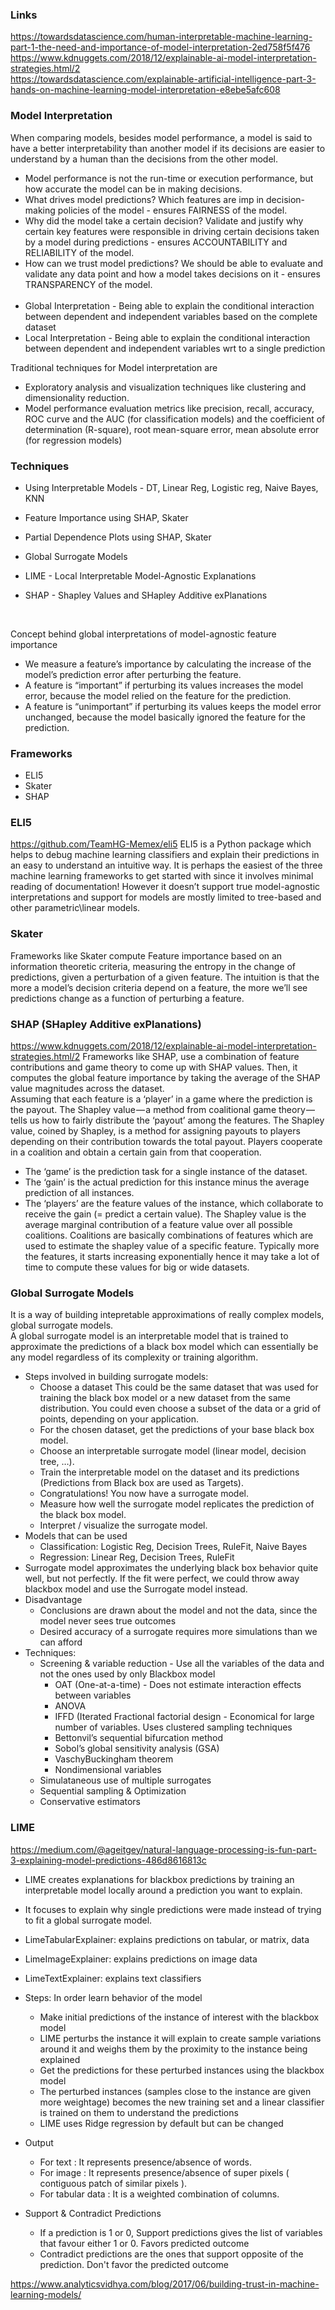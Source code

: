 ### Links
https://towardsdatascience.com/human-interpretable-machine-learning-part-1-the-need-and-importance-of-model-interpretation-2ed758f5f476  <br/>
https://www.kdnuggets.com/2018/12/explainable-ai-model-interpretation-strategies.html/2  <br/>
https://towardsdatascience.com/explainable-artificial-intelligence-part-3-hands-on-machine-learning-model-interpretation-e8ebe5afc608  <br/>

### Model Interpretation
When comparing models, besides model performance, a model is said to have a better interpretability than another model if its decisions are easier to understand by a human than the decisions from the other model.  <br/>
* Model performance is not the run-time or execution performance, but how accurate the model can be in making decisions.
* What drives model predictions? Which features are imp in decision-making policies of the model - ensures FAIRNESS of the model.
* Why did the model take a certain decision? Validate and justify why certain key features were responsible in driving certain decisions taken by a model during predictions - ensures ACCOUNTABILITY and RELIABILITY of the model.
* How can we trust model predictions? We should be able to evaluate and validate any data point and how a model takes decisions on it - ensures TRANSPARENCY of the model.
  <br/>
  <br/>
* Global Interpretation - Being able to explain the conditional interaction between dependent and independent variables based on the complete dataset
* Local Interpretation - Being able to explain the conditional interaction between dependent and independent variables wrt to a single prediction

Traditional techniques for Model interpretation are 
* Exploratory analysis and visualization techniques like clustering and dimensionality reduction.
* Model performance evaluation metrics like precision, recall, accuracy, ROC curve and the AUC (for classification models) and the coefficient of determination (R-square), root mean-square error, mean absolute error (for regression models)


### Techniques
* Using Interpretable Models - DT, Linear Reg, Logistic reg, Naive Bayes, KNN
* Feature Importance using SHAP, Skater
* Partial Dependence Plots using SHAP, Skater
* Global Surrogate Models
* LIME - Local Interpretable Model-Agnostic Explanations
* SHAP - Shapley Values and SHapley Additive exPlanations

  <br/>
Concept behind global interpretations of model-agnostic feature importance
* We measure a feature’s importance by calculating the increase of the model’s prediction error after perturbing the feature.
* A feature is “important” if perturbing its values increases the model error, because the model relied on the feature for the prediction.
* A feature is “unimportant” if perturbing its values keeps the model error unchanged, because the model basically ignored the feature for the prediction.

### Frameworks
* ELI5
* Skater
* SHAP

### ELI5
https://github.com/TeamHG-Memex/eli5
ELI5 is a Python package which helps to debug machine learning classifiers and explain their predictions in an easy to understand an intuitive way. It is perhaps the easiest of the three machine learning frameworks to get started with since it involves minimal reading of documentation! However it doesn’t support true model-agnostic interpretations and support for models are mostly limited to tree-based and other parametric\linear models.


### Skater
Frameworks like Skater compute Feature importance based on an information theoretic criteria, measuring the entropy in the change of predictions, given a perturbation of a given feature. The intuition is that the more a model’s decision criteria depend on a feature, the more we’ll see predictions change as a function of perturbing a feature. 

### SHAP (SHapley Additive exPlanations) 
https://www.kdnuggets.com/2018/12/explainable-ai-model-interpretation-strategies.html/2
Frameworks like SHAP, use a combination of feature contributions and game theory to come up with SHAP values. Then, it computes the global feature importance by taking the average of the SHAP value magnitudes across the dataset.  <br/>
Assuming that each feature is a ‘player’ in a game where the prediction is the payout. The Shapley value — a method from coalitional game theory — tells us how to fairly distribute the ‘payout’ among the features. The Shapley value, coined by Shapley, is a method for assigning payouts to players depending on their contribution towards the total payout. Players cooperate in a coalition and obtain a certain gain from that cooperation.
* The ‘game’ is the prediction task for a single instance of the dataset.
* The ‘gain’ is the actual prediction for this instance minus the average prediction of all instances.
* The ‘players’ are the feature values of the instance, which collaborate to receive the gain (= predict a certain value).
The Shapley value is the average marginal contribution of a feature value over all possible coalitions. Coalitions are basically combinations of features which are used to estimate the shapley value of a specific feature. Typically more the features, it starts increasing exponentially hence it may take a lot of time to compute these values for big or wide datasets. 

### Global Surrogate Models
It is a way of building intepretable approximations of really complex models, global surrogate models.  <br/>
A global surrogate model is an interpretable model that is trained to approximate the predictions of a black box model which can essentially be any model regardless of its complexity or training algorithm.  <br/>
* Steps involved in building surrogate models:  <br/>
  * Choose a dataset This could be the same dataset that was used for training the black box model or a new dataset from the same distribution. You could even choose a subset of the data or a grid of points, depending on your application.
  * For the chosen dataset, get the predictions of your base black box model.
  * Choose an interpretable surrogate model (linear model, decision tree, …).
  * Train the interpretable model on the dataset and its predictions (Predictions from Black box are used as Targets).
  * Congratulations! You now have a surrogate model.
  * Measure how well the surrogate model replicates the prediction of the black box model.
  * Interpret / visualize the surrogate model.
* Models that can be used
  * Classification: Logistic Reg, Decision Trees, RuleFit, Naive Bayes
  * Regression: Linear Reg, Decision Trees, RuleFit
* Surrogate model approximates the underlying black box behavior quite well, but not perfectly. If the fit were perfect, we could throw away blackbox model and use the Surrogate model instead.
* Disadvantage
  * Conclusions are drawn about the model and not the data, since the model never sees true outcomes
  * Desired accuracy of a surrogate requires more simulations than we can afford
* Techniques:
  * Screening & variable reduction - Use all the variables of the data and not the ones used by only Blackbox model 
    * OAT (One-at-a-time) - Does not estimate interaction effects between variables
    * ANOVA
    * IFFD (Iterated Fractional factorial design - Economical for large number of variables. Uses clustered sampling techniques
    * Bettonvil’s sequential bifurcation method
    * Sobol’s global sensitivity analysis (GSA)
    * VaschyBuckingham theorem
    * Nondimensional variables
  * Simulataneous use of multiple surrogates
  * Sequential sampling & Optimization
  * Conservative estimators
 

### LIME
https://medium.com/@ageitgey/natural-language-processing-is-fun-part-3-explaining-model-predictions-486d8616813c </br>
* LIME creates explanations for blackbox predictions by training an interpretable model locally around a prediction you want to explain.
* It focuses to explain why single predictions were made instead of trying to fit a global surrogate model. 
* LimeTabularExplainer: explains predictions on tabular, or matrix, data
* LimeImageExplainer: explains predictions on image data
* LimeTextExplainer: explains text classifiers

* Steps: In order learn behavior of the model
  * Make initial predictions of the instance of interest with the blackbox model
  * LIME perturbs the instance it will explain to create sample variations around it and weighs them by the proximity to the instance being explained
  * Get the predictions for these perturbed instances using the blackbox model
  * The perturbed instances (samples close to the instance are given more weightage) becomes the new training set and a linear classifier is trained on them to understand the predictions
  * LIME uses Ridge regression by default but can be changed

* Output
  * For text : It represents presence/absence of words.
  * For image : It represents presence/absence of super pixels ( contiguous patch of similar pixels ). 
  * For tabular data : It is a weighted combination of columns.

* Support & Contradict Predictions
  * If a prediction is 1 or 0, Support predictions gives the list of variables that favour either 1 or 0. Favors predicted outcome
  * Contradict predictions are the ones that support opposite of the prediction. Don't favor the predicted outcome

https://www.analyticsvidhya.com/blog/2017/06/building-trust-in-machine-learning-models/ </br>





